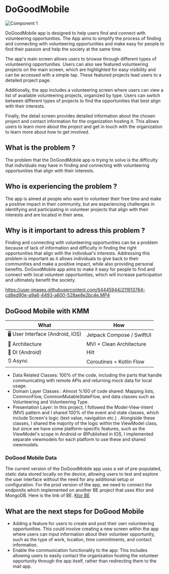 # DoGoodMobile

![Component 1](https://user-images.githubusercontent.com/64445944/211906897-93bddf88-b38a-49a8-a373-1c1fbebe8a38.png)

DoGoodMobile app is designed to help users find and connect with volunteering opportunities. 
The App aims to simplify the process of finding and connecting with volunteering opportunities 
and make easy for people to find their passion and help the society at the same time.

The app's main screen allows users to browse through different types of volunteering opportunities. Users can also see featured volunteering projects on the main screen, which are highlighted for easy visibility and can be accessed with a simple tap. These featured projects lead users to a detailed project page.

Additionally, the app includes a volunteering screen where users can view a list of available volunteering projects, organized by type. Users can switch between different types of projects to find the opportunities that best align with their interests.

Finally, the detail screen provides detailed information about the chosen project and contact information for the organization hosting it. This allows users to learn more about the project and get in touch with the organization to learn more about how to get involved.


## What is the problem ?
The problem that the DoGoodMobile app is trying to solve is the difficulty that individuals may have in finding and connecting with volunteering opportunities that align with their interests.


## Who is experiencing the problem ?

The app is aimed at people who want to volunteer their free time and make a positive impact in their community, but are experiencing challenges in identifying and participating in volunteer projects that align with their interests and are located in their area.

## Why is it important to adress this problem ?
Finding and connecting with volunteering opportunities can be a problem because of lack of information and difficulty in finding the right opportunities that align with the individual's interests. Addressing this problem is important as it allows individuals to give back to their communities and make a positive impact, while also providing personal benefits. DoGoodMobile app aims to make it easy for people to find and connect with local volunteer opportunities, which will increase participation and ultimately benefit the society.

https://user-images.githubusercontent.com/64445944/211913764-cd8ed90e-a9a6-4493-a600-528ae8e2bc4e.MP4


## DoGood Mobile with KMM

| What                                    | How                                                                                                                                                                             |
|-----------------------------------------|---------------------------------------------------------------------------------------------------------------------------------------------------------------------------------|
| 🖥️ User Interface (Android, iOS) | Jetpack Compose / SwiftUI                                                                                                          |
| 🧩 Architecture                         | MVI + Clean Architecture                                                                                                        |
| 💉 DI (Android)                         | Hilt                                                                                                                                                 |
| 🔃 Async                                | Coroutines + Kotlin Flow | |
                                

* Data Related Classes: 100% of the code, including the parts that handle communicating with remote APIs and returning mock data for local usage.
* Domain Layer Classes : Almost %100 of code shared: Mapping lists, CommonFlow, CommonMutableStateFlow, and data classes such as Volunteering and Volunteering Type.
* Presentation Layer: In this project, I followed the Model-View-Intent (MVI) pattern and I shared 100% of the event and state classes, which include Screen's logic (text value, navigation etc.) . Alongiside these classes, I shared the majority of the logic within the ViewModel class, but since we have some platform-specific features, such as the ViewModel's scope in Android or @Published in IOS, I implemented separate viewmodels for each platform to use these and shared viewmodels.

###  DoGood Mobile Data
The current version of the DoGoodMobile app uses a set of pre-populated, static data stored locally on the device, allowing users to test and explore the user interface without the need for any additional setup or configuration.
For the prod version of the app, we need to connect the endponits which implemented on another BE project that uses Ktor and MongoDB. Here is the link of BE.
[Ktor BE](https://github.com/ABurakk/com.dogoodmobile.dogoodmobile) 
## What are the next steps for DoGood Mobile

* Adding a feature for users to create and post their own volunteering opportunities. This could involve creating a new screen within the app where users can input information about their volunteer opportunity, such as the type of work, location, time commitments, and contact information.
* Enable the communication functionality to the app: This includes allowing users to easily contact the organization hosting the volunteer opportunity through the app itself, rather than redirecting them to the mail app.
